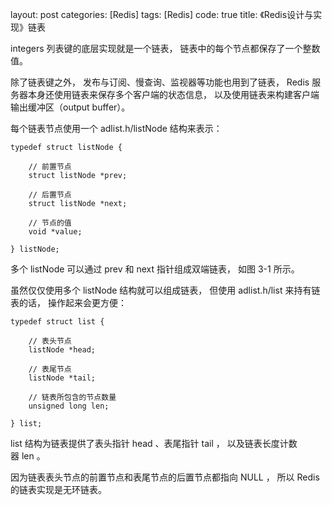 layout: post
categories: [Redis]
tags: [Redis]
code: true
title: 《Redis设计与实现》链表




integers 列表键的底层实现就是一个链表， 链表中的每个节点都保存了一个整数值。

除了链表键之外， 发布与订阅、慢查询、监视器等功能也用到了链表， Redis 服务器本身还使用链表来保存多个客户端的状态信息， 以及使用链表来构建客户端输出缓冲区（output buffer）。

每个链表节点使用一个 adlist.h/listNode 结构来表示：

    typedef struct listNode {
    
        // 前置节点
        struct listNode *prev;
    
        // 后置节点
        struct listNode *next;
    
        // 节点的值
        void *value;
    
    } listNode;

多个 listNode 可以通过 prev 和 next 指针组成双端链表， 如图 3-1 所示。



虽然仅仅使用多个 listNode 结构就可以组成链表， 但使用 adlist.h/list 来持有链表的话， 操作起来会更方便：

    typedef struct list {
    
        // 表头节点
        listNode *head;
    
        // 表尾节点
        listNode *tail;
    
        // 链表所包含的节点数量
        unsigned long len;
    
    } list;

list 结构为链表提供了表头指针 head 、表尾指针 tail ， 以及链表长度计数器 len 。

因为链表表头节点的前置节点和表尾节点的后置节点都指向 NULL ， 所以 Redis 的链表实现是无环链表。


